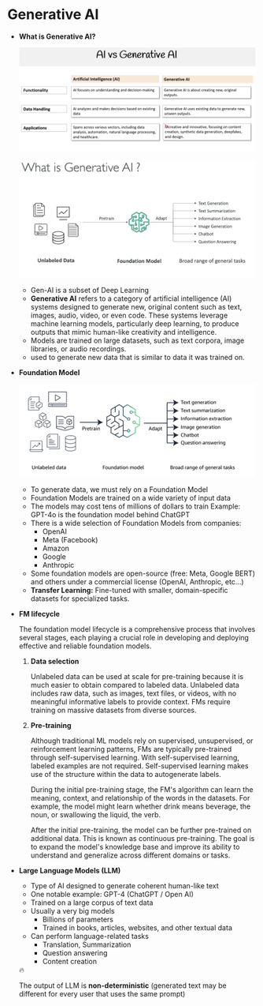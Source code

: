 # Generative AI

- **What is Generative AI?**
    
    ![image.png](Generative%20AI%20184d5f4e5b4f80ef924bd347160f9d26/image.png)
    
    ![image.png](Generative%20AI%20184d5f4e5b4f80ef924bd347160f9d26/image%201.png)
    
    - Gen-AI is a subset of Deep Learning
    - **Generative AI** refers to a category of artificial intelligence (AI) systems designed to generate new, original content such as text, images, audio, video, or even code. These systems leverage machine learning models, particularly deep learning, to produce outputs that mimic human-like creativity and intelligence.
    - Models are trained on large datasets, such as text corpora, image libraries, or audio recordings.
    - used to generate new data that is similar to data it was trained on.
- **Foundation Model**
    
    ![image.png](Generative%20AI%20184d5f4e5b4f80ef924bd347160f9d26/image%202.png)
    
    - To generate data, we must rely on a Foundation Model
    - Foundation Models are trained on a wide variety of input data
    - The models may cost tens of millions of dollars to train Example: GPT-4o is the foundation model behind ChatGPT
    - There is a wide selection of Foundation Models from companies:
        - OpenAI
        - Meta (Facebook)
        - Amazon
        - Google
        - Anthropic
    - Some foundation models are open-source (free: Meta, Google BERT) and others under a commercial license (OpenAI, Anthropic, etc…)
    - **Transfer Learning:** Fine-tuned with smaller, domain-specific datasets for specialized tasks.
- **FM lifecycle**
    
    The foundation model lifecycle is a comprehensive process that involves several stages, each playing a crucial role in developing and deploying effective and reliable foundation models.
    
    1. **Data selection**
        
        Unlabeled data can be used at scale for pre-training because it is much easier to obtain compared to labeled data. Unlabeled data includes raw data, such as images, text files, or videos, with no meaningful informative labels to provide context. FMs require training on massive datasets from diverse sources.
        
    2.  **Pre-training**
        
        Although traditional ML models rely on supervised, unsupervised, or reinforcement learning patterns, FMs are typically pre-trained through self-supervised learning. With self-supervised learning, labeled examples are not required. Self-supervised learning makes use of the structure within the data to autogenerate labels.
        
        During the initial pre-training stage, the FM's algorithm can learn the meaning, context, and relationship of the words in the datasets. For example, the model might learn whether drink means beverage, the noun, or swallowing the liquid, the verb.
        
        After the initial pre-training, the model can be further pre-trained on additional data. This is known as continuous pre-training. The goal is to expand the model's knowledge base and improve its ability to understand and generalize across different domains or tasks.
        
- **Large Language Models (LLM)**
    - Type of AI designed to generate coherent human-like text
    - One notable example: GPT-4 (ChatGPT / Open AI)
    - Trained on a large corpus of text data
    - Usually a very big models
        - Billions of parameters
        - Trained in books, articles, websites, and other textual data
    - Can perform language-related tasks
        - Translation, Summarization
        - Question answering
        - Content creation
    
    <aside>
    🔥
    
    The output of LLM is **non-deterministic** (generated text may be different for every user that uses the same prompt)
    
    </aside>